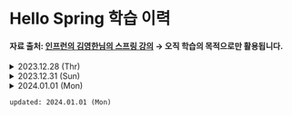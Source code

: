 # Hello Spring 학습 이력
#### 자료 출처: <a href="https://www.inflearn.com/course/%EC%8A%A4%ED%94%84%EB%A7%81-%EC%9E%85%EB%AC%B8-%EC%8A%A4%ED%94%84%EB%A7%81%EB%B6%80%ED%8A%B8">인프런의 김영한님의 스프링 강의</a> → 오직 학습의 목적으로만 활용됩니다.

<details>
<summary>2023.12.28 (Thr)</summary>
<ul>
<li>
<details>
    <summary>Spring boot libraries</summary>

- spring-boot-starter-web
    - spring-boot-start-tomcat: 톰캣 웹 서버
    - spring-webmvc: 스프링 웹 MVC
  - spring-boot-starter-thymeleaf: 템플릿 엔진 (View)
  - spring-boot-starter
      - spring-boot
          - spring-core
      - spring-boot-starter-logging
          - 콘솔이 아닌 로그로 관리하는 것이 중요 에러를 그룹화 하는 등 사용성이 좋다
          - logback (slf4j를 구현한 기능 느낌)
          - slf4j (인터페이스)

<br />

- spring-boot-starter-test: 테스트 라이브러리
    - junit: 테스트 프레임워크
        - 버전 넘어가는 중 : 4 → 5
    - mockito: 목 라이브러리
    - assertj: 테스트 코드를 좀 더 편하게 작성하게 도와주는 라이브러리
    - spring-test: 스프링 통합 테스트 지원

<hr />

</details>
</li>
        
<!-- li 태그 구분을 위한 주석  -->

<li>
<details>
<summary>welcome page & template 엔진 동작 방식</summary>

- 배운 점
    - `src/main/java/프로젝트 경로`에 controller 패키지를 생성하면 스프링에서 컨트롤러가 필요할 때 알아서 이 쪽을 바라본다
    - 컨트롤러에서 ui 패키지의 model 객체와 반환 String 값을 viewResolver로 전달 <br />
      → 반환 값을 따라 올바른 html 파일을 추적하고, 필요한 템플릿 변수를 Model 객체에서 탐색
      → 최종적으로, html 파일로 변환한 이후 톰캣 서버를 거쳐 웹 브라우저에 반환


- 과정
    - 타임 리프 템플릿의 기본적인 활용과 동작 방식을 이해하기 위해 임의로 Get 관련 컨트롤러를 생성
    - `resources/templates` 하위에 위의 컨트롤러에서 반환하는 String 값에 맞게 html 파일을 생성
    - url 경로 따라서 가보니 생성한 welcome page 확인!
    - 동작 방식 흐름도 ↓
    - <img width="1000" alt="동작 방식" src="https://github.com/Moon-GD/java-spring/assets/74173976/890e5ebd-e9d8-47ce-89f3-593817e4f9cb" />

<hr />
    
</details>        
</li>

<!-- li 태그 구분을 위한 주석  -->

<li>

<details>
<summary>CLI build & run build file</summary>

- 우선, FE 전용으로 썼던 PC라 Java 기본 설정이 잘 되어 있지 않았는데 아래의 과정으로 JAVA_HOME을 올바르게 바라보도록 설정했다
- build 할 때 java 경로 따라가야 하기 때문에 올바르게 설정하지 않으면 아래의 오류 메세지가 출력됨
- <details>
    <summary>Java 경로 관련 오류 메세지 보기</summary>

    ```bash
      "ERROR: JAVA_HOME is set to an invalid directory: '올바르지 못한 경로'. 
      Please set the JAVA_HOME variable in your environment to match the location of your Java installation."
    ```
  </details>
- <details>
    <summary>해결 방법</summary>

  ```shell
      # JAVA_HOME 경로 확인  
      $  /usr/libexec/java_home
  
      # .zshrc 파일에 반영하기 위해 이동
      $ cd ~/.zshrc
  
      # .zshrc 파일 JAVA 쪽 설정에 아래 내용 추가
      export JAVA_HOME=JAVA_HOME 경로
  
      # 터미널에 .zshrc 파일 변경 사항 즉시 반영
      $ source ~/.zshrc
    ```
   </details>

- build 방법
  ```shell
  # build 대상이 되는 스프링 프로젝트의 루트에서
  
  # build
  $ ./gradlew build
  
  # 빌드되면 build 폴더가 생성됨
  
  # jar 파일 실행
  $ java -jar ./build/libs/jar 파일
  
  # ❗️ 혹시나 build 안되면 아래 명령어 중 하나 실행하기
  ## build 결과물, 임시 파일 모두 제거
  $ ./gradlew clean
  
  ## build 결과물, 임시 파일 모두 제거 이후 빌드 실행
  $ ./gradlew clean build
  
  # 혹은, 로컬의 스프링이 Port 번호를 먼저 사용 중인지 확인하기
  ```

- 위의 build & run 과정을 통해 실제 호스팅에서 어떻게 배포하는지 가늠을 잡았다 😁

</details>

<hr />

</li>

</ul>

</details>

<!-- details 태그 구분을 위한 주석 -->

<details>
<summary>2023.12.31 (Sun)</summary>

<ul>

<li>

<details>

<summary>MVC와 템플릿 엔진</summary>

- 컨트롤러 인자에 @RequestParam을 활용하여 url parameter 값을 템플릿 엔진에 넘길 수 있다.
- 타임리프 템플릿의 경우 서버 구동 없이 Html 파일을 열게 되면 동적 생성 없이 태그 내부의 값을 렌더링한다

```html
<p th:text="'name : ' + ${name}">단순 Html 불러오기</p>

서버 구동한 경우 → "name : `model의 name 값`" 이 출력
html 정적으로 보는 경우 → "단순 Html 불러오기"가 출력 
```

</details>

</li>

<!-- li 태그 구분을 위한 주석 -->

<li>

<details>

<summary>API</summary>

<img src="https://github.com/Moon-GD/java-spring/assets/74173976/ccb909a3-9e33-4568-bfda-422ca9730179" alt="@ResposneBody 동작 방식" />

- @ResponseBody가 표기된 controller는 최종 가공된 정보를 `viewResolver`가 아닌 `HttpMessageConverter`로 넘긴다
- 이 때 정보의 유형에 따라 내부 converter 유형이 달라진다 (Request 헤더 값은 고려하지 않는 것으로 가정)
  - String: String Converter
  - Object: Json Converter
    - 과거에는 xml도 사용되었지만, Spring에서는 Json을 기본 값으로 설정해 둠.

<h4>참고</h4>
- 코드 한 줄 완성 단축키 : Command + Shift + Enter
- 클래스 내부에서 generate 호출 단축키 : Command Enter

</details>

</li>

<!-- li 태그 구분을 위한 주석 -->

</ul>

</details>

<!-- details 태그 구분을 위한 주석 -->

<details>

<summary>2024.01.01 (Mon)</summary>

<ul>

<li>

<details>

<summary>회원 도메인과 레포지토리 만들기</summary>

<h3>처음 접했던 개념</h3>

- Domain: 비즈니스 로직, DB 상호작용 등에 활용될 데이터의 형태를 추상화하여 모아둔 곳
- Repository: DB 상호작용에 필요한 구현체를 정의한 interface와 해당 interface를 구현한 class가 존재하는 곳

<br />

<h3>⁉️ 궁금했던 점 해결</h3>

- 메모리 맵 생성할 때 1번 방식으로 하는 이유

```java
import java.util.HashMap;
import java.util.Map;

// 1번
Map<Long, String> store = new HashMap<>();

// 2번
HashMap<Long, String> store = new HashMap<>();
```

→ 1번 방식의 경우 상위 클래스를 참조하기에 필요에 따라 HashMap이 아닌 다른 Map으로 교체 가능 <br />
→ 즉, HashMap으로 `store 변수`를 생성할 경우 상대적으로 유연성이 떨어지고 하위 클래스로의 의존성이 높아짐. 따라서, 일반적으로 1번 형태를 선호 

</details>

</li>

<!-- li 태그 구분을 위한 주석 -->

<li>

<details>

<summary>회원 레포지토리 테스트 케이스 작성</summary>

<br />

- 일반적인 Test 코드 파일명 컨벤션은 postfix로 Test 붙여줌
- 테스트 코드의 실행 순서는 보장받지 못하기 때문에 **항상 순서에 독립적으로 작성!**

<h3>️새로 알게 된 것</h3>

<h4>Java 8 등장 문법: Optional</h4>
- 하나의 객체로서 빈 값에 대한 처리, 기본 값 부여 등의 작업을 수행할 수 있도록 도와줌
- null에 비해 보다 안전한 처리가 가능해서 종종 활용됨.
- 값이 없을 때 get()으로 값 추출을 시도하면 `NoSuchElementException` 에러 발생

```java
Optional<string> optionalString = findValue();

// 기본 값 부여
String userName = optionalString.orElse("no name").toUpperCase();

// 빈 값 처리
String returnValue = (optionalString.isPresent()) ? 
        optionalString.get() : "Empty";
```

<br />

<h4>단축키</h4>

- 파일 트리 `focus`된 상태에서 Command + N: 파일 추가

</details>

</li>

<!-- li 태그 구분을 위한 주석 -->

<li>

<details>

<summary>회원 서비스 개발</summary>

<h4>네이밍 관련</h4>

- service: 비즈니스에 초점
- repository: 원시적인 기능에 초점

</details>

</li>

<!-- li 태그 구분을 위한 주석 -->

<li>

<details>

<summary>회원 서비스 테스트</summary>

작성 예정...

</details>

</li>

</ul>

</details>

    updated: 2024.01.01 (Mon)
